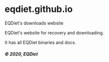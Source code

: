 # eqdiet.github.io
EQDiet's downloads website

EQDiet's website for recovery and downloading.

It has all EQDiet binaries and docs.

##### © 2020, EQDiet
